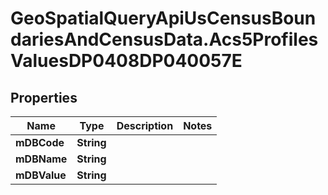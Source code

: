 # GeoSpatialQueryApiUsCensusBoundariesAndCensusData.Acs5ProfilesValuesDP0408DP040057E

## Properties

Name | Type | Description | Notes
------------ | ------------- | ------------- | -------------
**mDBCode** | **String** |  | 
**mDBName** | **String** |  | 
**mDBValue** | **String** |  | 


